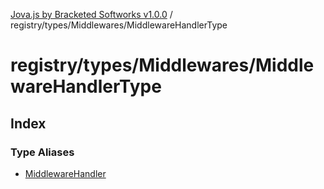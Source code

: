 [Jova.js by Bracketed Softworks v1.0.0](../wiki/modules) / registry/types/Middlewares/MiddlewareHandlerType

# registry/types/Middlewares/MiddlewareHandlerType

## Index

### Type Aliases

- [MiddlewareHandler](../wiki/registry.types.Middlewares.MiddlewareHandlerType.TypeAlias.MiddlewareHandler)
